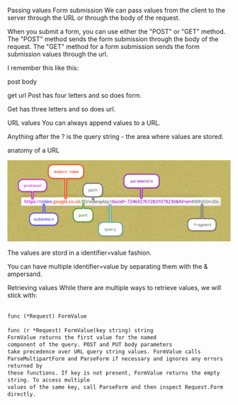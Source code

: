 Passing values
Form submission
We can pass values from the client to the server through the URL or through the body of the request.

When you submit a form, you can use either the "POST" or "GET" method. The "POST" method sends the form submission through the body of the request. The "GET" method for a form submission sends the form submission values through the url.

I remember this like this:

post
body

get
url
Post has four letters and so does form.

Get has three letters and so does url.

URL values
You can always append values to a URL.





Anything after the ? is the query string - the area where values are stored.

anatomy of a URL

 !["URL"](../07_passing-data/URL.PNG)

The values are stord in a identifier=value fashion.

You can have multiple identifier=value by separating them with the & ampersand.

Retrieving values
While there are multiple ways to retrieve values, we will stick with:

```

func (*Request) FormValue

func (r *Request) FormValue(key string) string
FormValue returns the first value for the named
component of the query. POST and PUT body parameters
take precedence over URL query string values. FormValue calls 
ParseMultipartForm and ParseForm if necessary and ignores any errors returned by 
these functions. If key is not present, FormValue returns the empty string. To access multiple 
values of the same key, call ParseForm and then inspect Request.Form directly.
```
